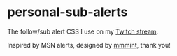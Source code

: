 # personal-sub-alerts

The follow/sub alert CSS I use on my [Twitch stream](https://twitch.tv/aiden).

Inspired by MSN alerts, designed by [mmmint](https://twitch.tv/mmmint), thank you!
